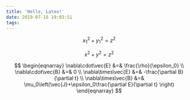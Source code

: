 ```yaml
---
title: 'Hello, Latex!'
date: 2019-07-16 19:03:51
tags:
---
```


$$
{x_1}^2 + {y_1}^2 = z^2
$$

$$
x^2 + y^2 = z^2
$$

$$
\begin{eqnarray}
\nabla\cdot\vec{E} &=& \frac{\rho}{\epsilon_0} \\
\nabla\cdot\vec{B} &=& 0 \\
\nabla\times\vec{E} &=& -\frac{\partial B}{\partial t} \\
\nabla\times\vec{B} &=& \mu_0\left(\vec{J}+\epsilon_0\frac{\partial E}{\partial t} \right)
\end{eqnarray}
$$
